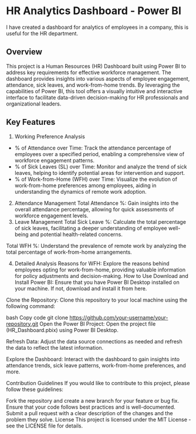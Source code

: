 # HR Analytics Dashboard - Power BI
I have created a dashboard for analytics of employees in a company, this is useful for the HR department.

## Overview
This project is a Human Resources (HR) Dashboard built using Power BI to address key requirements for effective workforce management. The dashboard provides insights into various aspects of employee engagement, attendance, sick leaves, and work-from-home trends. By leveraging the capabilities of Power BI, this tool offers a visually intuitive and interactive interface to facilitate data-driven decision-making for HR professionals and organizational leaders.

## Key Features
1. Working Preference Analysis
- % of Attendance over Time: Track the attendance percentage of employees over a specified period, enabling a comprehensive view of workforce engagement patterns.
- % of Sick Leaves (SL) over Time: Monitor and analyze the trend of sick leaves, helping to identify potential areas for intervention and support.
- % of Work-from-Home (WFH) over Time: Visualize the evolution of work-from-home preferences among employees, aiding in understanding the dynamics of remote work adoption.

2. Attendance Management
Total Attendance %: Gain insights into the overall attendance percentage, allowing for quick assessments of workforce engagement levels.
3. Leave Management
Total Sick Leave %: Calculate the total percentage of sick leaves, facilitating a deeper understanding of employee well-being and potential health-related concerns.

Total WFH %: Understand the prevalence of remote work by analyzing the total percentage of work-from-home arrangements.

4. Detailed Analysis
Reasons for WFH: Explore the reasons behind employees opting for work-from-home, providing valuable information for policy adjustments and decision-making.
How to Use
Download and Install Power BI:
Ensure that you have Power BI Desktop installed on your machine. If not, download and install it from here.

Clone the Repository:
Clone this repository to your local machine using the following command:

bash
Copy code
git clone https://github.com/your-username/your-repository.git
Open the Power BI Project:
Open the project file (HR_Dashboard.pbix) using Power BI Desktop.

Refresh Data:
Adjust the data source connections as needed and refresh the data to reflect the latest information.

Explore the Dashboard:
Interact with the dashboard to gain insights into attendance trends, sick leave patterns, work-from-home preferences, and more.

Contribution Guidelines
If you would like to contribute to this project, please follow these guidelines:

Fork the repository and create a new branch for your feature or bug fix.
Ensure that your code follows best practices and is well-documented.
Submit a pull request with a clear description of the changes and the problem they solve.
License
This project is licensed under the MIT License - see the LICENSE file for details.


